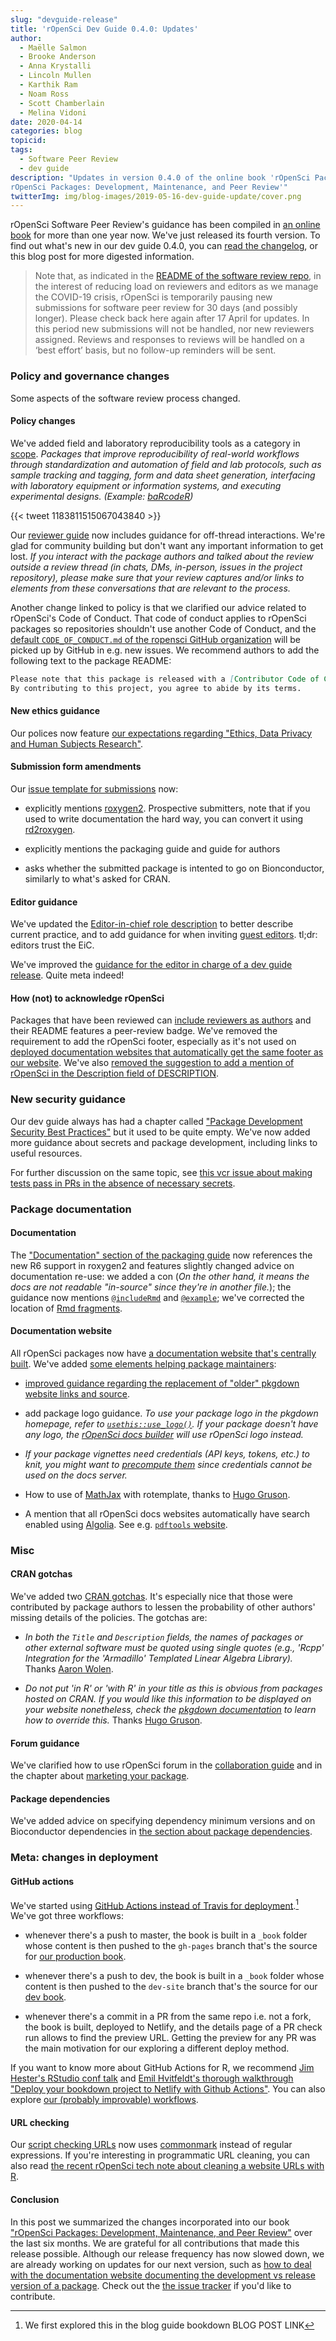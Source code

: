 ```yaml
---
slug: "devguide-release"
title: 'rOpenSci Dev Guide 0.4.0: Updates'
author:
  - Maëlle Salmon
  - Brooke Anderson
  - Anna Krystalli
  - Lincoln Mullen
  - Karthik Ram
  - Noam Ross
  - Scott Chamberlain
  - Melina Vidoni
date: 2020-04-14
categories: blog
topicid:
tags:
  - Software Peer Review
  - dev guide
description: "Updates in version 0.4.0 of the online book 'rOpenSci Packages: Development, Maintenance, and Peer Review
rOpenSci Packages: Development, Maintenance, and Peer Review'"
twitterImg: img/blog-images/2019-05-16-dev-guide-update/cover.png
---
```


rOpenSci Software Peer Review's guidance has been compiled in [an online book](https://devguide.ropensci.org/) for more than one year now. We've just released its fourth version. 
To find out what's new in our dev guide 0.4.0, you can [read the changelog](https://devguide.ropensci.org/booknews.html), 
or this blog post for more digested information.

> Note that, as indicated in the [README of the software review repo](https://github.com/ropensci/software-review), in the interest of reducing load on reviewers and editors as we manage the COVID-19 crisis, rOpenSci is temporarily pausing new submissions for software peer review for 30 days (and possibly longer). Please check back here again after 17 April for updates. In this period new submissions will not be handled, nor new reviewers assigned. Reviews and responses to reviews will be handled on a ‘best effort’ basis, but no follow-up reminders will be sent.

### Policy and governance changes

Some aspects of the software review process changed.

#### Policy changes

We've added field and laboratory reproducibility tools as a category in [scope](https://devguide.ropensci.org/policies.html#aims-and-scope). 
_Packages that improve reproducibility of real-world workflows through standardization and automation of field and lab protocols, such as sample tracking and tagging, form and data sheet generation, interfacing with laboratory equipment or information systems, and executing experimental designs. (Example: [baRcodeR](https://docs.ropensci.org/baRcodeR/))_

{{< tweet 1183811515067043840 >}}

Our [reviewer guide](https://devguide.ropensci.org/reviewerguide.html) now includes guidance for off-thread interactions. We're glad for community building but don't want any important information to get lost.
_If you interact with the package authors and talked about the review outside a review thread (in chats, DMs, in-person, issues in the project repository), please make sure that your review captures and/or links to elements from these conversations that are relevant to the process._

Another change linked to policy is that we clarified our advice related to rOpenSci's Code of Conduct.
That code of conduct applies to rOpenSci packages so repositories shouldn't use another Code of Conduct, and the [default `CODE_OF_CONDUCT.md` of the ropensci GitHub organization](https://github.com/ropensci/.github/blob/master/CODE_OF_CONDUCT.md) will be picked up by GitHub in e.g. new issues.
We recommend authors to add the following text to the package README:

```markdown
Please note that this package is released with a [Contributor Code of Conduct](https://ropensci.org/code-of-conduct/). 
By contributing to this project, you agree to abide by its terms.
```

#### New ethics guidance

Our polices now feature [our expectations regarding "Ethics, Data Privacy and Human Subjects Research"](https://devguide.ropensci.org/policies.html#ethics-data-privacy-and-human-subjects-research).

#### Submission form amendments

Our [issue template for submissions](https://github.com/ropensci/software-review/blob/master/.github/ISSUE_TEMPLATE/A-submit-software-for-review.md) now:

* explicitly mentions [roxygen2](https://roxygen2.r-lib.org/). Prospective submitters, note that if you used to write documentation the hard way, you can convert it using [rd2roxygen]( https://yihui.org/rd2roxygen/).

* explicitly mentions the packaging guide and guide for authors

* asks whether the submitted package is intented to go on Bionconductor, similarly to what's asked for CRAN.

#### Editor guidance

We've updated the [Editor-in-chief role description](https://devguide.ropensci.org/editorguide.html#eicchecklist) to better describe current practice, and to add guidance for when inviting [guest editors](https://devguide.ropensci.org/softwarereviewintro.html#editors-and-reviewers). 
tl;dr: editors trust the EiC.
 
We've improved the [guidance for the editor in charge of a dev guide release](https://devguide.ropensci.org/editorguide.html#bookrelease). Quite meta indeed!
 
#### How (not) to acknowledge rOpenSci

Packages that have been reviewed can [include reviewers as authors](/blog/2018/03/16/thanking-reviewers-in-metadata/) and their README features a peer-review badge. 
We've removed the requirement to add the rOpenSci footer, especially as it's not used on [deployed documentation websites that automatically get the same footer as our website](/technotes/2019/06/07/ropensci-docs/).
We've also [removed the suggestion to add a mention of rOpenSci in the Description field of DESCRIPTION](https://github.com/ropensci/rodev/issues/39).

### New security guidance

Our dev guide always has had a chapter called ["Package Development Security Best Practices"](https://devguide.ropensci.org/package-development-security-best-practices.html) but it used to be quite empty. 
We've now added more guidance about secrets and package development, including links to useful resources.
 
For further discussion on the same topic, see [this vcr issue about making tests pass in PRs in the absence of necessary secrets](https://github.com/ropensci/vcr/issues/137).

### Package documentation

#### Documentation 

The ["Documentation" section of the packaging guide](https://devguide.ropensci.org/building.html#documentation) now references the new R6 support in roxygen2 and features slightly changed advice on documentation re-use: we added a con (_On the other hand, it means the docs are not readable "in-source" since they're in another file._); the guidance now mentions [`@includeRmd`](https://roxygen2.r-lib.org/articles/rd.html#including-external--rmd-md-files) and [`@example`](https://blog.r-hub.io/2020/01/27/examples/#how-to-write-examples); we've corrected the location of [Rmd fragments](https://www.garrickadenbuie.com/blog/dry-vignette-and-readme/).

#### Documentation website

All rOpenSci packages now have [a documentation website that's centrally built](/technotes/2019/06/07/ropensci-docs/).
We've added [some elements helping package maintainers](https://devdevguide.netlify.com/building.html#website):

* [improved guidance regarding the replacement of "older" pkgdown website links and source](https://devguide.ropensci.org/approvaltemplate.html).

* add package logo guidance. _To use your package logo in the pkgdown homepage, refer to [`usethis::use_logo()`](https://usethis.r-lib.org/reference/use_logo.html). If your package doesn't have any logo, the [rOpenSci docs builder](#docsropensci) will use rOpenSci logo instead._

* *If your package vignettes need credentials (API keys, tokens, etc.) to knit, you might want to [precompute them](/technotes/2019/12/08/precompute-vignettes/) since credentials cannot be used on the docs server.*

* How to use of [MathJax](https://www.mathjax.org/) with rotemplate, thanks to [Hugo Gruson](https://github.com/Bisaloo).

* A mention that all rOpenSci docs websites automatically have search enabled using [Algolia](https://www.algolia.com). See e.g. [`pdftools` website](https://docs.ropensci.org/pdftools/).

### Misc

#### CRAN gotchas

We've added two [CRAN gotchas](https://devguide.ropensci.org/building.html#crangotchas). It's especially nice that those were contributed by package authors to lessen the probability of other authors' missing details of the policies. The gotchas are:

* _In both the `Title` and `Description` fields, the names of packages or other external software must be quoted using single quotes (e.g., *'Rcpp' Integration for the 'Armadillo' Templated Linear Algebra Library*)._  Thanks [Aaron Wolen](https://github.com/aaronwolen).

* *Do not put 'in R' or 'with R' in your title as this is obvious from packages hosted on CRAN. If you would like this information to be displayed on your website nonetheless, check the [pkgdown documentation](https://pkgdown.r-lib.org/reference/build_home.html#yaml-config-home) to learn how to override this.* Thanks [Hugo Gruson](https://github.com/Bisaloo).

#### Forum guidance

We've clarified how to use rOpenSci forum in the [collaboration guide](https://devguide.ropensci.org/collaboration.html) and in the chapter about [marketing your package](https://devguide.ropensci.org/marketing.html).

#### Package dependencies

We've added advice on specifying dependency minimum versions and on Bioconductor dependencies in [the section about package dependencies](https://devguide.ropensci.org/building.html#package-dependencies).

### Meta: changes in deployment

#### GitHub actions

We've started using [GitHub Actions instead of Travis for deployment](https://help.github.com/en/actions).[^1] We've got three workflows:

* whenever there's a push to master, the book is built in a `_book` folder whose content is then pushed to the `gh-pages` branch that's the source for [our production book](https://devguide.ropensci.org).

* whenever there's a push to dev, the book is built in a `_book` folder whose content is then pushed to the `dev-site` branch that's the source for our [dev book](https://devdevguide.netlify.com).

* whenever there's a commit in a PR from the same repo i.e. not a fork, the book is built, deployed to Netlify, and the details page of a PR check run allows to find the preview URL. Getting the preview for any PR was the main motivation for our exploring a different deploy method. 

If you want to know more about GitHub Actions for R, we recommend [Jim Hester's RStudio conf talk](https://resources.rstudio.com/rstudio-conf-2020/azure-pipelines-and-github-actions-jim-hester) and [Emil Hvitfeldt's thorough walkthrough "Deploy your bookdown project to Netlify with Github Actions"](https://www.hvitfeldt.me/blog/bookdown-netlify-github-actions/). You can also explore [our (probably improvable) workflows](https://github.com/ropensci/dev_guide/tree/dev/.github/workflows).
 
#### URL checking

Our [script checking URLs](https://github.com/ropensci/dev_guide/blob/master/inst/book_grooming.R) now uses [commonmark](/technotes/2018/09/05/commonmark/) instead of regular expressions. If you're interesting in programmatic URL cleaning, you can also read [the recent rOpenSci tech note about cleaning a website URLs with R](/technotes/2019/12/19/urls-tidying/).

#### Conclusion

In this post we summarized the changes incorporated into our book ["rOpenSci Packages: Development, Maintenance, and Peer Review"](https://devguide.ropensci.org/) over the last six months. We are grateful for all contributions that made this release possible. 
Although our release frequency has now slowed down, we are already working on updates for our next version, such as [how to deal with the documentation website documenting the development vs release version of a package](https://github.com/ropensci/dev_guide/issues/200). 
Check out the [the issue tracker](https://github.com/ropensci/dev_guide/issues/) if you'd like to contribute.

[^1]: We first explored this in the blog guide bookdown BLOG POST LINK